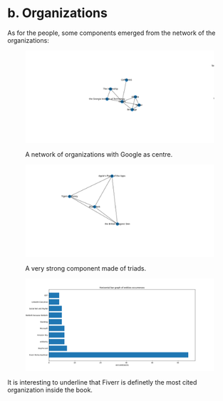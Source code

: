 # b. Organizations

As for the people, some components emerged from the network of the organizations:&#x20;

<figure><img src="../.gitbook/assets/Figure_2_org.png" alt=""><figcaption><p>A network of organizations with Google as centre.</p></figcaption></figure>

<figure><img src="../.gitbook/assets/Figure_3_prg.png" alt=""><figcaption><p>A very strong component made of triads.</p></figcaption></figure>

<figure><img src="../.gitbook/assets/BarH_Organizations.png" alt=""><figcaption></figcaption></figure>

It is interesting to underline that Fiverr is definetly the most cited organization inside the book.
